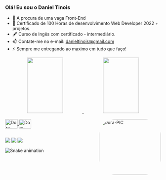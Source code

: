 ### Olá! Eu sou o Daniel Tinois

- 🔭 A procura de uma vaga Front-End
- 💬 Certificado de 100 Horas de desenvolvimento Web Developer 2022 + projetos.
- 🖋 Curso de Ingês com certificado - intermediário.
- 📫 Contate-me no e-mail: danieltinois@gmail.com
- ⚡ Sempre me entregando ao maximo em tudo que faço!

<div align="center">
  <a href="https://github.com/Dorakofo">
  <img height="180em" width="48%" src="https://github-readme-stats.vercel.app/api?username=Dorakofo&show_icons=true&theme=tokyonight&include_all_commits=true&count_private=true"/>
  <img height="180em" width="48%" src="https://github-readme-stats.vercel.app/api/top-langs/?username=Dorakofo&layout=compact&langs_count=7&theme=tokyonight"/>
</div>
  <div style="display: inline_block"><br>
  <img align="center" alt="Dora-PYTHON" height="30" width="40" src="https://cdn.jsdelivr.net/gh/devicons/devicon/icons/python/python-original.svg">
  <img align="center" alt="Dora-PYCHARM" height="30" width="40" src="https://cdn.jsdelivr.net/gh/devicons/devicon/icons/pycharm/pycharm-original.svg">
  <img align="right" alt="Dora-PIC" height="180" width="200" style="border-radius:50px;" src="https://c.tenor.com/gDqmZx9YCxAAAAAC/robot-bender.gif">
</div>
  
  ##
  
  <div>
  
   <a href="https://www.instagram.com/dorafpss/" target="_blank"><img src="https://img.shields.io/badge/-Instagram-%23E4405F?style=for-the-badge&logo=instagram&logoColor=white" target="_blank"></a>
 	 <a href = "mailto:danieltinois@gmail.com"><img src="https://img.shields.io/badge/-Gmail-%23333?style=for-the-badge&logo=gmail&logoColor=white" target="_blank"></a>
  <a href="https://www.linkedin.com/in/daniel-de-assis-lobo-164591236/" target="_blank"><img src="https://img.shields.io/badge/-LinkedIn-%230077B5?style=for-the-badge&logo=linkedin&logoColor=white" target="_blank"></a>
    
 ![Snake animation](https://github.com/Dorakofo/Dorakofo/blob/output/github-contribution-grid-snake.svg)  
    
  </div>
    

